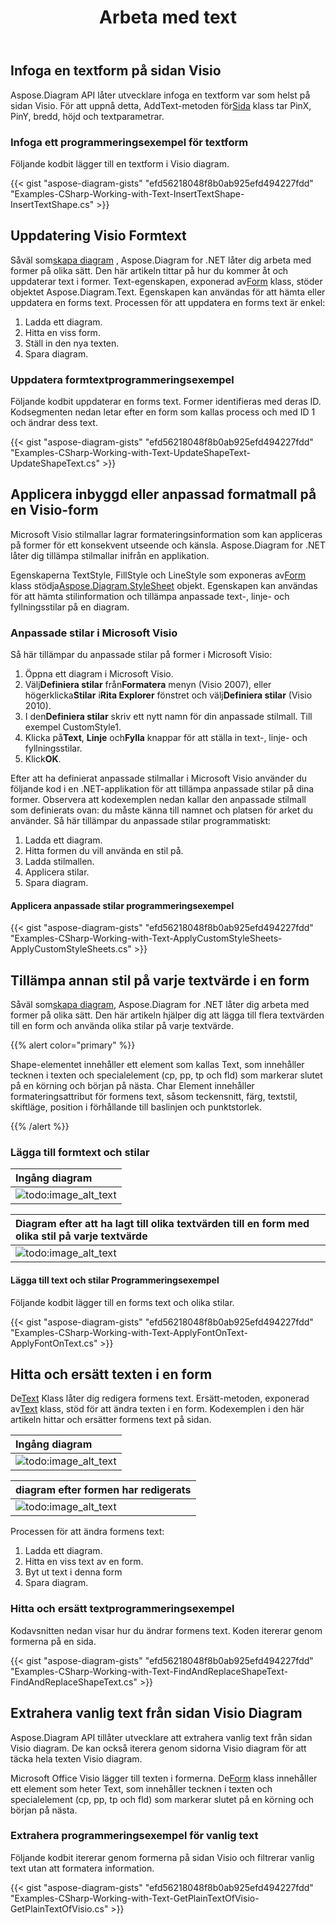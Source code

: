 ﻿---
title: Arbeta med text
type: docs
weight: 90
url: /sv/net/working-with-text/
description: Det här avsnittet förklarar hur du infogar en textform eller uppdaterar formens text med Aspose.Diagram.
---
## **Infoga en textform på sidan Visio**
 Aspose.Diagram API låter utvecklare infoga en textform var som helst på sidan Visio. För att uppnå detta, AddText-metoden för[Sida](http://www.aspose.com/api/net/diagram/aspose.diagram/page) klass tar PinX, PinY, bredd, höjd och textparametrar.
### **Infoga ett programmeringsexempel för textform**
Följande kodbit lägger till en textform i Visio diagram.

{{< gist "aspose-diagram-gists" "efd56218048f8b0ab925efd494227fdd" "Examples-CSharp-Working-with-Text-InsertTextShape-InsertTextShape.cs" >}}
## **Uppdatering Visio Formtext**
 Såväl som[skapa diagram](/diagram/sv/net/load-or-create-a-visio-drawing/) , Aspose.Diagram for .NET låter dig arbeta med former på olika sätt. Den här artikeln tittar på hur du kommer åt och uppdaterar text i former. Text-egenskapen, exponerad av[Form](http://www.aspose.com/api/net/diagram/aspose.diagram/shape) klass, stöder objektet Aspose.Diagram.Text. Egenskapen kan användas för att hämta eller uppdatera en forms text. Processen för att uppdatera en forms text är enkel:

1. Ladda ett diagram.
1. Hitta en viss form.
1. Ställ in den nya texten.
1. Spara diagram.
### **Uppdatera formtextprogrammeringsexempel**
Följande kodbit uppdaterar en forms text. Former identifieras med deras ID. Kodsegmenten nedan letar efter en form som kallas process och med ID 1 och ändrar dess text.

{{< gist "aspose-diagram-gists" "efd56218048f8b0ab925efd494227fdd" "Examples-CSharp-Working-with-Text-UpdateShapeText-UpdateShapeText.cs" >}}
## **Applicera inbyggd eller anpassad formatmall på en Visio-form**
Microsoft Visio stilmallar lagrar formateringsinformation som kan appliceras på former för ett konsekvent utseende och känsla. Aspose.Diagram for .NET låter dig tillämpa stilmallar inifrån en applikation.

 Egenskaperna TextStyle, FillStyle och LineStyle som exponeras av[Form](http://www.aspose.com/api/net/diagram/aspose.diagram/shape) klass stödja[Aspose.Diagram.StyleSheet](http://www.aspose.com/api/net/diagram/aspose.diagram/stylesheet) objekt. Egenskapen kan användas för att hämta stilinformation och tillämpa anpassade text-, linje- och fyllningsstilar på en diagram.
### **Anpassade stilar i Microsoft Visio**
Så här tillämpar du anpassade stilar på former i Microsoft Visio:

1. Öppna ett diagram i Microsoft Visio.
1.  Välj**Definiera stilar** från**Formatera** menyn (Visio 2007), eller högerklicka**Stilar** i**Rita Explorer** fönstret och välj**Definiera stilar** (Visio 2010).
1.  I den**Definiera stilar** skriv ett nytt namn för din anpassade stilmall. Till exempel CustomStyle1.
1.  Klicka på**Text**, **Linje** och**Fylla** knappar för att ställa in text-, linje- och fyllningsstilar.
1.  Klick**OK**.

Efter att ha definierat anpassade stilmallar i Microsoft Visio använder du följande kod i en .NET-applikation för att tillämpa anpassade stilar på dina former. Observera att kodexemplen nedan kallar den anpassade stilmall som definierats ovan: du måste känna till namnet och platsen för arket du använder. Så här tillämpar du anpassade stilar programmatiskt:

1. Ladda ett diagram.
1. Hitta formen du vill använda en stil på.
1. Ladda stilmallen.
1. Applicera stilar.
1. Spara diagram.
#### **Applicera anpassade stilar programmeringsexempel**
{{< gist "aspose-diagram-gists" "efd56218048f8b0ab925efd494227fdd" "Examples-CSharp-Working-with-Text-ApplyCustomStyleSheets-ApplyCustomStyleSheets.cs" >}}
## **Tillämpa annan stil på varje textvärde i en form**
 Såväl som[skapa diagram](/diagram/sv/net/load-or-create-a-visio-drawing/), Aspose.Diagram for .NET låter dig arbeta med former på olika sätt. Den här artikeln hjälper dig att lägga till flera textvärden till en form och använda olika stilar på varje textvärde.

{{% alert color="primary" %}} 

Shape-elementet innehåller ett element som kallas Text, som innehåller tecknen i texten och specialelement (cp, pp, tp och fld) som markerar slutet på en körning och början på nästa. Char Element innehåller formateringsattribut för formens text, såsom teckensnitt, färg, textstil, skiftläge, position i förhållande till baslinjen och punktstorlek.

{{% /alert %}} 
### **Lägga till formtext och stilar**

|**Ingång diagram**|
|:- |
|![todo:image_alt_text](working-with-text_1.png)|


|**Diagram efter att ha lagt till olika textvärden till en form med olika stil på varje textvärde**|
|:- |
|![todo:image_alt_text](working-with-text_2.png)|
#### **Lägga till text och stilar Programmeringsexempel**
Följande kodbit lägger till en forms text och olika stilar.

{{< gist "aspose-diagram-gists" "efd56218048f8b0ab925efd494227fdd" "Examples-CSharp-Working-with-Text-ApplyFontOnText-ApplyFontOnText.cs" >}}
## **Hitta och ersätt texten i en form**
 De[Text](http://www.aspose.com/api/net/diagram/aspose.diagram/txt) Klass låter dig redigera formens text. Ersätt-metoden, exponerad av[Text](http://www.aspose.com/api/net/diagram/aspose.diagram/txt) klass, stöd för att ändra texten i en form.
Kodexemplen i den här artikeln hittar och ersätter formens text på sidan.

|**Ingång diagram**|
|:- |
|![todo:image_alt_text](working-with-text_3.png)|


|**diagram efter formen har redigerats**|
|:- |
|![todo:image_alt_text](working-with-text_4.png)|
Processen för att ändra formens text:

1. Ladda ett diagram.
1. Hitta en viss text av en form.
1. Byt ut text i denna form
1. Spara diagram.
### **Hitta och ersätt textprogrammeringsexempel**
Kodavsnitten nedan visar hur du ändrar formens text. Koden itererar genom formerna på en sida.

{{< gist "aspose-diagram-gists" "efd56218048f8b0ab925efd494227fdd" "Examples-CSharp-Working-with-Text-FindAndReplaceShapeText-FindAndReplaceShapeText.cs" >}}
## **Extrahera vanlig text från sidan Visio Diagram**
Aspose.Diagram API tillåter utvecklare att extrahera vanlig text från sidan Visio diagram. De kan också iterera genom sidorna Visio diagram för att täcka hela texten Visio diagram.

 Microsoft Office Visio lägger till texten i formerna. De[Form](http://www.aspose.com/api/net/diagram/aspose.diagram/shape) klass innehåller ett element som heter Text, som innehåller tecknen i texten och specialelement (cp, pp, tp och fld) som markerar slutet på en körning och början på nästa.
### **Extrahera programmeringsexempel för vanlig text**
Följande kodbit itererar genom formerna på sidan Visio och filtrerar vanlig text utan att formatera information.

{{< gist "aspose-diagram-gists" "efd56218048f8b0ab925efd494227fdd" "Examples-CSharp-Working-with-Text-GetPlainTextOfVisio-GetPlainTextOfVisio.cs" >}}
